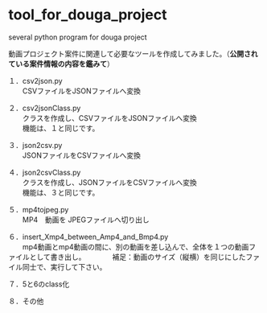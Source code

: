 # tool_for_douga_project
several python program for douga project

動画プロジェクト案件に関連して必要なツールを作成してみました。（**公開されている案件情報の内容を鑑みて**）

１．csv2json.py  
　　CSVファイルをJSONファイルへ変換  
  
２．csv2jsonClass.py  
　　クラスを作成し、CSVファイルをJSONファイルへ変換  
  　　機能は、１と同じです。  


３．json2csv.py  
　　JSONファイルをCSVファイルへ変換  

４．json2csvClass.py  
　　クラスを作成し、JSONファイルをCSVファイルへ変換  
  　　機能は、３と同じです。  

５．mp4tojpeg.py  
　　MP4　動画を JPEGファイルへ切り出し

６．insert_Xmp4_between_Amp4_and_Bmp4.py  
　　mp4動画とmp4動画の間に、別の動画を差し込んで、全体を１つの動画ファイルとして書き出し。　　
　　補足：動画のサイズ（縦横）を同じにしたファイル同士で、実行して下さい。

７．5と6のclass化

８．その他


